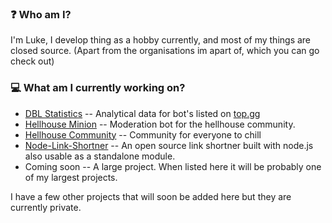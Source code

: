 ### ❓ Who am I?
I'm Luke, I develop thing as a hobby currently, and most of my things are closed source. (Apart from the organisations im apart of, which you can go check out)

### 💻 What am I currently working on?
- [DBL Statistics](https://dblstats.com) -- Analytical data for bot's listed on [top.gg](https://top.gg)
- [Hellhouse Minion](https://hellhouse.xyz) -- Moderation bot for the hellhouse community.
- [Hellhouse Community](https://hellhouse.xyz) -- Community for everyone to chill
- [Node-Link-Shortner](https://github.com) -- An open source link shortner built with node.js also usable as a standalone module.
- Coming soon -- A large project. When listed here it will be probably one of my largest projects.

I have a few other projects that will soon be added here but they are currently private.
